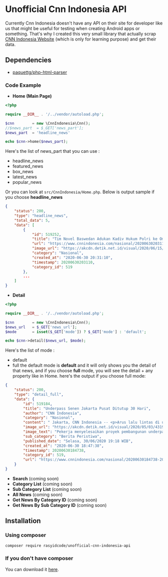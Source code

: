 # Unofficial Cnn Indonesia API
Currently Cnn Indonesia doesn't have any API on their site for developer like us that might be useful for testing when creating Android apps or something. That's why I created this very small library that actually scrap [CNN Indonesia Website](https://www.cnnindonesia.com) (which is only for learning purpose) and get their data.

## Dependencies
- [paquettg/php-html-parser](https://github.com/paquettg/php-html-parser)

### Code Example
- **Home (Main Page)**
```php
<?php

require __DIR__ . '/../vendor/autoload.php';

$cnn        = new \CnnIndonesia\Cnn();
//$news_part  = $_GET['news_part'];
$news_part  = 'headline_news'

echo $cnn->home($news_part);
```
Here's the list of news_part that you can use : 
  * headline_news
  * featured_news
  * box_news
  * latest_news
  * popular_news

Or you can look at ``src/CnnIndonesia/Home.php``. Below is output sample if you choose **headline_news**
```json
{
    "status": 200,
    "type": "headline_news",
    "total_data": 5,
    "data": [
        {
            "id": 519252,
            "title": "Tim Novel Baswedan Adukan Kadiv Hukum Polri ke Ombudsman",
            "url": "https://www.cnnindonesia.com/nasional/20200630203110-12-519252/tim-novel-baswedan-adukan-kadiv-hukum-polri-ke-ombudsman",
            "image_url": "https://akcdn.detik.net.id/visual/2020/06/15/penasihat-hukum-penyiram-air-keras_169.jpeg?q=100",
            "category": "Nasional",
            "created_at": "2020-06-30 20:31:10",
            "timestamp": 20200630203110,
            "category_id": 519
        },
        ...
    ]
}
```
- **Detail**
```php
<?php

require __DIR__ . '/../vendor/autoload.php';

$cnn        = new \CnnIndonesia\Cnn();
$news_url   = $_GET['news_url'];
$mode       = isset($_GET['mode']) ? $_GET['mode'] : 'default';

echo $cnn->detail($news_url, $mode);
```
Here's the list of mode :
* default
* full
the default mode is **default** and it will only shows you the detail of that news, and if you choose **full** mode, you will see the detail + any property like in Home. here's the output if you choose full mode: 
```json
{
    "status": 200,
    "type": "detail_full",
    "data": {
        "id": 519184,
        "title": "Underpass Senen Jakarta Pusat Ditutup 30 Hari",
        "author": "CNN Indonesia",
        "category": "Nasional",
        "content": " Jakarta, CNN Indonesia -- <p>Arus lalu lintas di underpass Senen, Jakarta Pusat dari arah Cempaka Putih menuju ke arah Senen ditutup akibat proyek perpanjangan underpass mulai Selasa (30/6).</p> <p>Direktur Lalu Lintas Polda Metro Jaya Kombes Sambodo Purnomo Yogo mengatakan penutupan jalan itu akan berlangsung selama satu bulan atau 30 hari.</p> <p>\"Ditutup sementara sehubungan pekerjaan pembangunan underpass Senen extension di Simpang Senen, Jakarta Pusat,\" kata Sambodo saat dihubungi, Selasa (30/6).</p>                Lihat juga: 150 Petugas Satpol PP Akan Awasi 8 Titik CFD Jakpus Besok     <p>Selama penutupan underpass, kendaraan dialihkan untuk melintas lewat atas atau melalui rel kereta api.</p> <p>Kendati demikian, kata Sambodo, pihaknya telah menyiapkan rute alternatif lain bagi pengendara. Rute itu disiapkan agar para pengendara terhindar dari kepadatan lalu lintas di seputar Simpang Senen.</p> <p>\"Untuk mengurangi kepadatan lalu Iintas di Simpang Senen. kendaraan dari arah Timur atau Pulogadung dapat melalui jalan alternatif,\" ucap Sambodo.</p> <p>Lebih lanjut, Sambodo mengimbau kepada para pengendara untuk tetap mengikuti rambu-rambu lalu lintas dan petunjuk petugas di lapangan.</p>      Lihat juga: Pedagang Positif Corona, Pasar Minggu Tutup Sementara 3 Hari     <p>Berikut ini alternatif jalan yang disiapkan selama penutupan Underpass Senen:</p> <p>1. Arah Ancol:-Jalan Letjend Suprapto-Jalan Tanah TInggi Barat-Jalan Benyamin Sueb</p> <p>2. Arah Tugu Tani:-Jalan Kemayoran Gempol-JalanGaruda-Jalan Bungur Raya-Jalan Gunung Sahari 3-Jalan Gunung Sahari-Jalan Budi Utomo</p> <p>3. Arah Matraman:-Jalan Salemba Raya</p> (dis/ugo)  [Gambas:Video CNN]  ",
        "image_url": "https://akcdn.detik.net.id/visual/2020/05/03/43192e11-3bfc-4d17-9f32-7338e8296251_169.jpeg?q=100",
        "image_text": "Pekerja menyelesaikan proyek pembangunan underpass Senen Extension di kawasan Senen, Jakarta. (ANTARA FOTO/M Risyal Hidayat)",
        "sub_category": "Berita Peristiwa",
        "published_date": "Selasa, 30/06/2020 19:18 WIB",
        "created_at": "2020-06-30 18:47:38",
        "timestamp": 20200630184738,
        "category_id": 519,
        "url": "https://www.cnnindonesia.com/nasional/20200630184738-20-519184/underpass-senen-jakarta-pusat-ditutup-30-hari"
    }
}
```
- **Search**
(coming soon)
- **Category List**
(coming soon)
- **Sub Category List**
(coming soon)
- **All News**
(coming soon)
- **Get News By Category ID**
(coming soon)
- **Get News By Sub Category ID**
(coming soon)
## Installation
### Using composer
```sh
composer require rasyidcode/unofficial-cnn-indonesia-api
```

### If you don't have composer
You can download it [here](https://getcomposer.org/download/).